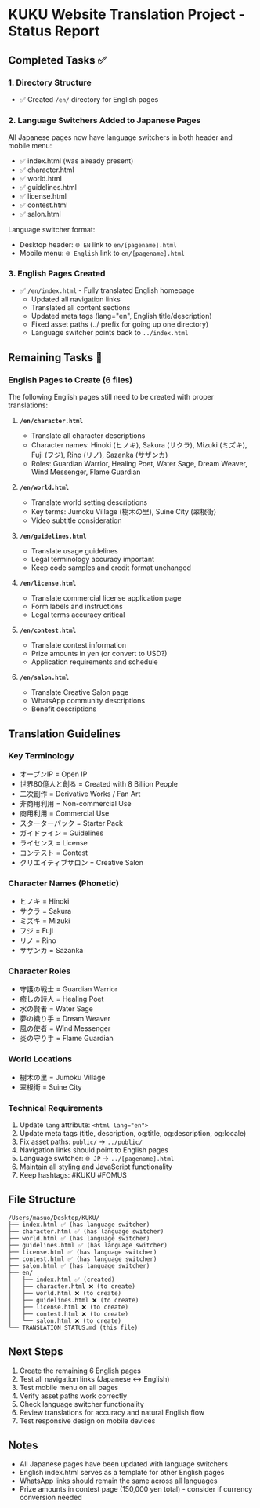 # KUKU Website Translation Project - Status Report

## Completed Tasks ✅

### 1. Directory Structure
- ✅ Created `/en/` directory for English pages

### 2. Language Switchers Added to Japanese Pages
All Japanese pages now have language switchers in both header and mobile menu:
- ✅ index.html (was already present)
- ✅ character.html
- ✅ world.html
- ✅ guidelines.html
- ✅ license.html
- ✅ contest.html
- ✅ salon.html

Language switcher format:
- Desktop header: `🌐 EN` link to `en/[pagename].html`
- Mobile menu: `🌐 English` link to `en/[pagename].html`

### 3. English Pages Created
- ✅ `/en/index.html` - Fully translated English homepage
  - Updated all navigation links
  - Translated all content sections
  - Updated meta tags (lang="en", English title/description)
  - Fixed asset paths (../ prefix for going up one directory)
  - Language switcher points back to `../index.html`

## Remaining Tasks 📝

### English Pages to Create (6 files)
The following English pages still need to be created with proper translations:

1. **`/en/character.html`**
   - Translate all character descriptions
   - Character names: Hinoki (ヒノキ), Sakura (サクラ), Mizuki (ミズキ), Fuji (フジ), Rino (リノ), Sazanka (サザンカ)
   - Roles: Guardian Warrior, Healing Poet, Water Sage, Dream Weaver, Wind Messenger, Flame Guardian

2. **`/en/world.html`**
   - Translate world setting descriptions
   - Key terms: Jumoku Village (樹木の里), Suine City (翠根街)
   - Video subtitle consideration

3. **`/en/guidelines.html`**
   - Translate usage guidelines
   - Legal terminology accuracy important
   - Keep code samples and credit format unchanged

4. **`/en/license.html`**
   - Translate commercial license application page
   - Form labels and instructions
   - Legal terms accuracy critical

5. **`/en/contest.html`**
   - Translate contest information
   - Prize amounts in yen (or convert to USD?)
   - Application requirements and schedule

6. **`/en/salon.html`**
   - Translate Creative Salon page
   - WhatsApp community descriptions
   - Benefit descriptions

## Translation Guidelines

### Key Terminology
- オープンIP = Open IP
- 世界80億人と創る = Created with 8 Billion People
- 二次創作 = Derivative Works / Fan Art
- 非商用利用 = Non-commercial Use
- 商用利用 = Commercial Use
- スターターパック = Starter Pack
- ガイドライン = Guidelines
- ライセンス = License
- コンテスト = Contest
- クリエイティブサロン = Creative Salon

### Character Names (Phonetic)
- ヒノキ = Hinoki
- サクラ = Sakura
- ミズキ = Mizuki
- フジ = Fuji
- リノ = Rino
- サザンカ = Sazanka

### Character Roles
- 守護の戦士 = Guardian Warrior
- 癒しの詩人 = Healing Poet
- 水の賢者 = Water Sage
- 夢の織り手 = Dream Weaver
- 風の使者 = Wind Messenger
- 炎の守り手 = Flame Guardian

### World Locations
- 樹木の里 = Jumoku Village
- 翠根街 = Suine City

### Technical Requirements
1. Update `lang` attribute: `<html lang="en">`
2. Update meta tags (title, description, og:title, og:description, og:locale)
3. Fix asset paths: `public/` → `../public/`
4. Navigation links should point to English pages
5. Language switcher: `🌐 JP` → `../[pagename].html`
6. Maintain all styling and JavaScript functionality
7. Keep hashtags: #KUKU #FOMUS

## File Structure

```
/Users/masuo/Desktop/KUKU/
├── index.html ✅ (has language switcher)
├── character.html ✅ (has language switcher)
├── world.html ✅ (has language switcher)
├── guidelines.html ✅ (has language switcher)
├── license.html ✅ (has language switcher)
├── contest.html ✅ (has language switcher)
├── salon.html ✅ (has language switcher)
├── en/
│   ├── index.html ✅ (created)
│   ├── character.html ❌ (to create)
│   ├── world.html ❌ (to create)
│   ├── guidelines.html ❌ (to create)
│   ├── license.html ❌ (to create)
│   ├── contest.html ❌ (to create)
│   └── salon.html ❌ (to create)
└── TRANSLATION_STATUS.md (this file)
```

## Next Steps

1. Create the remaining 6 English pages
2. Test all navigation links (Japanese ↔ English)
3. Test mobile menu on all pages
4. Verify asset paths work correctly
5. Check language switcher functionality
6. Review translations for accuracy and natural English flow
7. Test responsive design on mobile devices

## Notes
- All Japanese pages have been updated with language switchers
- English index.html serves as a template for other English pages
- WhatsApp links should remain the same across all languages
- Prize amounts in contest page (150,000 yen total) - consider if currency conversion needed
